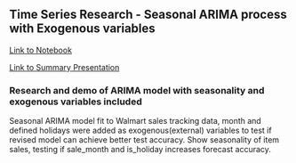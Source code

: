 ## Time Series Research - Seasonal ARIMA process with Exogenous variables

[Link to Notebook](https://vk318.github.io/TimeSeries-SARIMAX-research/SARIMAX2.html)

[Link to Summary Presentation](https://vk318.github.io/TimeSeries-SARIMAX-research/SARIMAX.pdf)

### Research and demo of ARIMA model with seasonality and exogenous variables included

Seasonal ARIMA model fit to Walmart sales tracking data, month and defined holidays were added as exogenous(external) variables to test if revised model can achieve better test accuracy. Show seasonality of item sales, testing if sale_month and is_holiday increases forecast accuracy.
